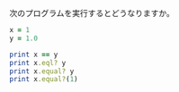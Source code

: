 次のプログラムを実行するとどうなりますか。

```ruby
x = 1
y = 1.0

print x == y
print x.eql? y
print x.equal? y
print x.equal?(1)
```
